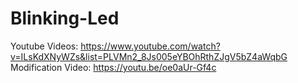 # Blinking-Led

Youtube Videos: https://www.youtube.com/watch?v=ILsKdXNyWZs&list=PLVMn2_8Js005eYBOhRthZJgV5bZ4aWqbG
Modification Video: https://youtu.be/oe0aUr-Gf4c
